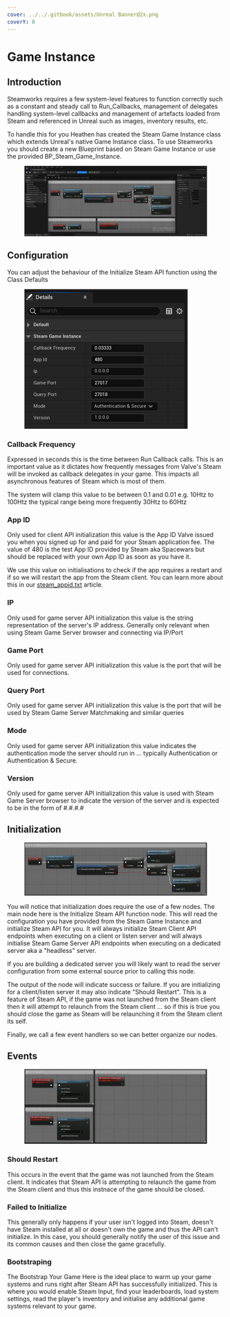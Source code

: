 ```yaml
---
cover: ../../.gitbook/assets/Unreal Banner@2x.png
coverY: 0
---
```


# Game Instance

## Introduction

Steamworks requires a few system-level features to function correctly such as a constant and steady call to Run\_Callbacks, management of delegates handling system-level callbacks and management of artefacts loaded from Steam and referenced in Unreal such as images, inventory results, etc.

To handle this for you Heathen has created the Steam Game Instance class which extends Unreal's native Game Instance class. To use Steamworks you should create a new Blueprint based on Steam Game Instance or use the provided BP\_Steam\_Game\_Instance.

<figure><img src="../../.gitbook/assets/image (347).png" alt=""><figcaption></figcaption></figure>

## Configuration

You can adjust the behaviour of the Initialize Steam API function using the Class Defaults

<figure><img src="../../.gitbook/assets/image (348).png" alt=""><figcaption></figcaption></figure>

### Callback Frequency

Expressed in seconds this is the time between Run Callback calls. This is an important value as it dictates how frequently messages from Valve's Steam will be invoked as callback delegates in your game. This impacts all asynchronous features of Steam which is most of them.

The system will clamp this value to be between 0.1 and 0.01 e.g. 10Htz to 100Htz the typical range being more frequently 30Htz to 60Htz

### App ID

Only used for client API initialization this value is the App ID Valve issued you when you signed up for and paid for your Steam application fee. The value of 480 is the test App ID provided by Steam aka Spacewars but should be replaced with your own App ID as soon as you have it.

We use this value on initialisations to check if the app requires a restart and if so we will restart the app from the Steam client. You can learn more about this in our [steam\_appid.txt](../../company/steam/steamworks/steam\_appid.txt.md) article.

### IP

Only used for game server API initialization this value is the string representation of the server's IP address. Generally only relevant when using Steam Game Server browser and connecting via IP/Port

### Game Port

Only used for game server API initialization this value is the port that will be used for connections.

### Query Port

Only used for game server API initialization this value is the port that will be used by Steam Game Server Matchmaking and similar queries

### Mode

Only used for game server API initialization this value indicates the authentication mode the server should run in ... typically Authentication or Authentication & Secure.

### Version

Only used for game server API initialization this value is used with Steam Game Server browser to indicate the version of the server and is expected to be in the form of #.#.#.#

## Initialization

<figure><img src="../../.gitbook/assets/image (349).png" alt=""><figcaption></figcaption></figure>

You will notice that initialization does require the use of a few nodes. The main node here is the Initialize Steam API function node. This will read the configuration you have provided from the Steam Game Instance and initialize Steam API for you. It will always initialize Steam Client API endpoints when executing on a client or listen server and will always initialise Steam Game Server API endpoints when executing on a dedicated server aka a "headless" server.

If you are building a dedicated server you will likely want to read the server configuration from some external source prior to calling this node.

The output of the node will indicate success or failure. If you are initializing for a client/listen server it may also indicate "Should Restart". This is a feature of Steam API, if the game was not launched from the Steam client then it will attempt to relaunch from the Steam client ... so if this is true you should close the game as Steam will be relaunching it from the Steam client its self.

Finally, we call a few event handlers so we can better organize our nodes.

## Events

<figure><img src="../../.gitbook/assets/image (350).png" alt=""><figcaption></figcaption></figure>

### Should Restart

This occurs in the event that the game was not launched from the Steam client. It indicates that Steam API is attempting to relaunch the game from the Steam client and thus this instnace of the game should be closed.

### Failed to Initialize

This generally only happens if your user isn't logged into Steam, doesn't have Steam installed at all or doesn't own the game and thus the API can't initialize. In this case, you should generally notify the user of this issue and its common causes and then close the game gracefully.

### Bootstraping

The Bootstrap Your Game Here is the ideal place to warm up your game systems and runs right after Steam API has successfully initialized. This is where you would enable Steam Input, find your leaderboards, load system settings, read the player's inventory and initialise any additional game systems relevant to your game.
